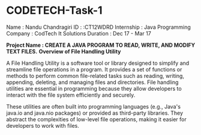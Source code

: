 # CODETECH-Task-1
Name : Nandu Chandragiri
ID : :CT12WDRD
Internship : Java Programming
Company : CodTech It Solutions
Duration : Dec 17 - Mar 17

**Project Name : CREATE A JAVA PROGRAM TO READ, WRITE, AND MODIFY TEXT FILES.**
**Overview of File Handling Utility**

A File Handling Utility is a software tool or library designed to simplify and streamline file operations in a program. It provides a set of functions or methods to perform common file-related tasks such as reading, writing, appending, deleting, and managing files and directories. File handling utilities are essential in programming because they allow developers to interact with the file system efficiently and securely.

These utilities are often built into programming languages (e.g., Java's java.io and java.nio packages) or provided as third-party libraries. They abstract the complexities of low-level file operations, making it easier for developers to work with files.
